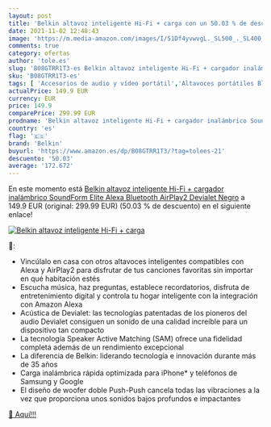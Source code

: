 ```yaml
---
layout: post
title: 'Belkin altavoz inteligente Hi-Fi + carga con un 50.03 % de descuento'
date: 2021-11-02 12:48:43
image: 'https://m.media-amazon.com/images/I/51Df4yvwvgL._SL500_._SL400_.jpg'
comments: true
category: ofertas
author: 'tole.es'
slug: 'B08GTRR1T3-es Belkin altavoz inteligente Hi-Fi + cargador inalámbrico...'
sku: 'B08GTRR1T3-es'
tags: [ 'Accesorios de audio y vídeo portátil','Altavoces portátiles Bluetooth','Altavoces portátiles y altavoces con puerto dock','Audio y vídeo portátil','Electrónica','alexa','belkin', ]
actualPrice: 149.9 EUR
currency: EUR
price: 149.9
comparePrice: 299.99 EUR
prodname: 'Belkin altavoz inteligente Hi-Fi + cargador inalámbrico SoundForm Elite  Alexa  Bluetooth  AirPlay2  Devialet   Negro'
country: 'es'
flag: '🇪🇸'
brand: 'Belkin'
buyurl: 'https://www.amazon.es/dp/B08GTRR1T3/?tag=tolees-21'
descuento: '50.03'
average: '172.672'
---
```


En este momento está [Belkin altavoz inteligente Hi-Fi + cargador inalámbrico SoundForm Elite  Alexa  Bluetooth  AirPlay2  Devialet   Negro](https://www.amazon.es/dp/B08GTRR1T3/?tag=tolees-21) a 149.9 EUR (original: 299.99 EUR) (50.03 %  de descuento) en el siguiente enlace!

[![Belkin altavoz inteligente Hi-Fi + carga](https://m.media-amazon.com/images/I/51Df4yvwvgL._SL500_._SL400_.jpg)](https://www.amazon.es/dp/B08GTRR1T3/?tag=tolees-21)

🔎:

- Vincúlalo en casa con otros altavoces inteligentes compatibles con Alexa y AirPlay2 para disfrutar de tus canciones favoritas sin importar en qué habitación estés
- Escucha música, haz preguntas, establece recordatorios, disfruta de entretenimiento digital y controla tu hogar inteligente con la integración con Amazon Alexa
- Acústica de Devialet: las tecnologías patentadas de los pioneros del audio Devialet consiguen un sonido de una calidad increíble para un dispositivo tan compacto
- La tecnología Speaker Active Matching (SAM) ofrece una fidelidad completa además de un rendimiento excepcional
- La diferencia de Belkin: liderando tecnología e innovación durante más de 35 años
- Carga inalámbrica rápida optimizada para iPhone* y teléfonos de Samsung y Google
- El diseño de woofer doble Push-Push cancela todas las vibraciones a la vez que proporciona unos sonidos bajos profundos e impactantes

[🛒 Aquí!!!](https://www.amazon.es/dp/B08GTRR1T3/?tag=tolees-21)
